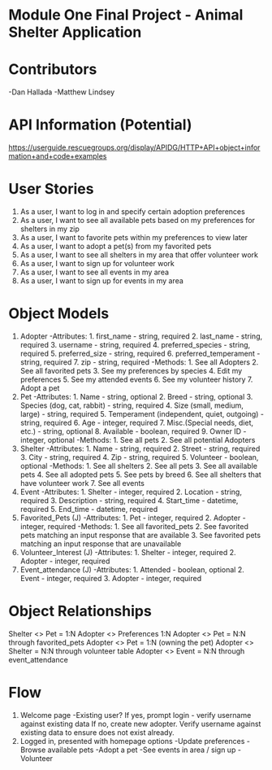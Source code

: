 # Module One Final Project - Animal Shelter Application

# Contributors
-Dan Hallada
-Matthew Lindsey

# API Information (Potential)
 
https://userguide.rescuegroups.org/display/APIDG/HTTP+API+object+information+and+code+examples

# User Stories
1. As a user, I want to log in and specify certain adoption preferences
2. As a user, I want to see all available pets based on my preferences for shelters in my zip
3. As a user, I want to favorite pets within my preferences to view later
4. As a user, I want to adopt a pet(s) from my favorited pets
5. As a user, I want to see all shelters in my area that offer volunteer work
6. As a user, I want to sign up for volunteer work
7. As a user, I want to see all events in my area
8. As a user, I want to sign up for events in my area

# Object Models
1. Adopter
	-Attributes:
		1. first_name - string, required
		2. last_name - string, required
		3. username - string, required
		4. preferred_species - string, required
		5. preferred_size - string, required
		6. preferred_temperament - string, required
		7. zip - string, required
	-Methods:
		1. See all Adopters
		2. See all favorited pets
		3. See my preferences by species
		4. Edit my preferences
		5. See my attended events
		6. See my volunteer history
		7. Adopt a pet
2. Pet
	-Attributes:
		1. Name - string, optional
		2. Breed - string, optional
		3. Species (dog, cat, rabbit) - string, required
		4. Size (small, medium, large) - string, required
		5. Temperament (independent, quiet, outgoing) - string, required
		6. Age - integer, required
		7. Misc.(Special needs, diet, etc.) - string, optional
		8. Available - boolean, required
		9. Owner ID - integer, optional
	-Methods:
		1. See all pets
		2. See all potential Adopters
3. Shelter
	-Attributes:
		1. Name - string, required
		2. Street - string, required
		3. City - string, required
		4. Zip - string, required
		5. Volunteer - boolean, optional
	-Methods:
		1. See all shelters
		2. See all pets
		3. See all available pets
		4. See all adopted pets
		5. See pets by breed
		6. See all shelters that have volunteer work
		7. See all events
4. Event
	-Attributes:
		1. Shelter - integer, required
		2. Location - string, required
		3. Description - string, required
		4. Start_time - datetime, required
		5. End_time - datetime, required
5. Favorited_Pets (J)
	-Attributes:
		1. Pet - integer, required
		2. Adopter - integer, required
	-Methods:
		1. See all favorited_pets
		2. See favorited pets matching an input response that are available
		3. See favorited pets matching an input response that are unavailable
6. Volunteer_Interest (J)
	-Attributes:
		1. Shelter - integer, required
		2. Adopter - integer, required
7. Event_attendance (J)
	-Attributes:
		1. Attended - boolean, optional
		2. Event - integer, required
		3. Adopter - integer, required


# Object Relationships
Shelter <> Pet = 1:N
Adopter <> Preferences 1:N
Adopter <> Pet = N:N through favorited_pets
Adopter <> Pet = 1:N (owning the pet)
Adopter <> Shelter = N:N through volunteer table
Adopter <> Event = N:N through event_attendance

# Flow
1. Welcome page
	-Existing user? 
		If yes, prompt login - verify username against existing data
		If no, create new adopter. Verify username against existing data to ensure does not exist already.
2. Logged in, presented with homepage options
	-Update preferences
	-Browse available pets
	-Adopt a pet
	-See events in area / sign up
	-Volunteer


